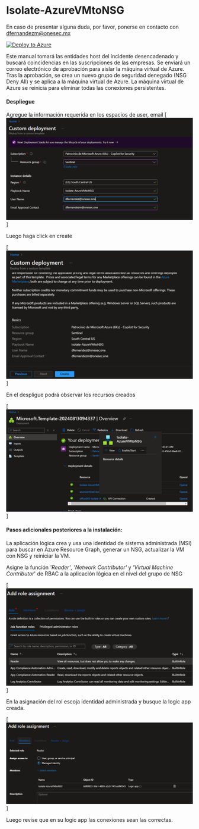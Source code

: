 # Isolate-AzureVMtoNSG

En caso de presentar alguna duda, por favor, ponerse en contacto con dfernandezm@onesec.mx

[![Deploy to Azure](https://aka.ms/deploytoazurebutton)](https://portal.azure.com/#create/Microsoft.Template/uri/https%3A%2F%2Fraw.githubusercontent.com%2FAzure%2FAzure-Sentinel%2Fmaster%2FPlaybooks%2FIsolate-AzureVMtoNSG%2Fazuredeploy.json)

Este manual tomará las entidades host del incidente desencadenado y buscará coincidencias en las suscripciones de las empresas. Se enviará un correo electrónico de aprobación para aislar la máquina virtual de Azure. Tras la aprobación, se crea un nuevo grupo de seguridad denegado (NSG Deny All) y se aplica a la máquina virtual de Azure. La máquina virtual de Azure se reinicia para eliminar todas las conexiones persistentes.


#### Despliegue

Agregue la información requerida en los espacios de user, email 
[![Deploy to Azure](./images/Isolate-AzureVMtoNSG_Deployment_1.png)]

Luego haga click en create

[![Deploy to Azure](./images/Isolate-AzureVMtoNSG_Deployment_2.png)]

En el despligue podrá observar los recursos creados

[![Deploy to Azure](./images/Isolate-AzureVMtoNSG_Deployment_3.png)]


#### Pasos adicionales posteriores a la instalación:

La aplicación lógica crea y usa una identidad de sistema administrada (MSI) para buscar en Azure Resource Graph, generar un NSG, actualizar la VM con NSG y reiniciar la VM.

Asigne la función *'Reader'*, *'Network Contributor'* y *'Virtual Machine Contributor*' de RBAC a la aplicación lógica en el nivel del grupo de NSG

[![Deploy to Azure](./images/Isolate-AzureVMtoNSG_Rol_NSGgroup_1.png)]

En la asignación del rol escoja identidad administrada y busque la logic app creada. 

[![Deploy to Azure](./images/Isolate-AzureVMtoNSG_Rol_NSGgroup_3.png)]


Luego revise que en su logic app las conexiones sean las correctas.










